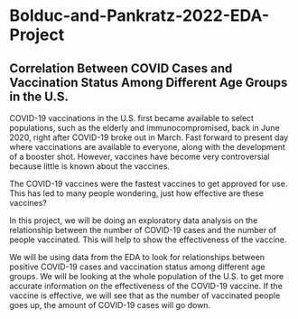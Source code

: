 # Bolduc-and-Pankratz-2022-EDA-Project

## Correlation Between COVID Cases and Vaccination Status Among Different Age Groups in the U.S. 


COVID-19 vaccinations in the U.S. first became available to select populations, such as the elderly and immunocompromised, back in June 2020, right after COVID-19 broke out in March. Fast forward to present day where vaccinations are available to everyone, along with the development of a booster shot. However, vaccines have become very controversial because little is known about the vaccines. 

The COVID-19 vaccines were the fastest vaccines to get approved for use. This has led to many people wondering, just how effective are these vaccines?

In this project, we will be doing an exploratory data analysis on the relationship between the number of COVID-19 cases and the number of people vaccinated. This will help to show the effectiveness of the vaccine. 

We will be using data from the EDA to look for relationships between positive COVID-19 cases and vaccination status among different age groups. We will be looking at the whole population of the U.S. to get more accurate information on the effectiveness of the COVID-19 vaccine. If the vaccine is effective, we will see that as the number of vaccinated people goes up, the amount of COVID-19 cases will go down. 
